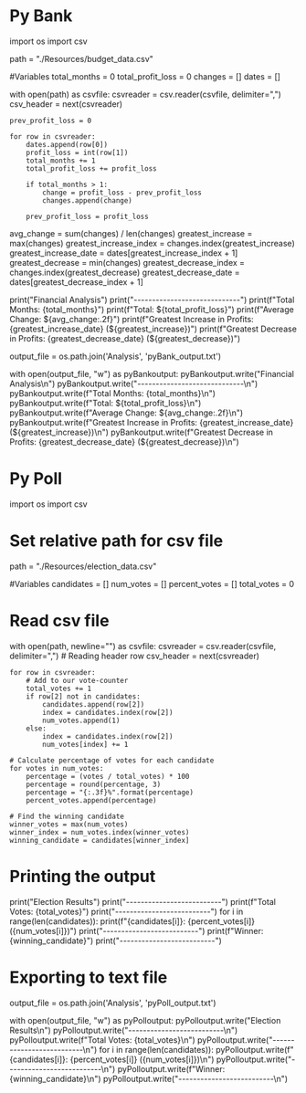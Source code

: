 # Py Bank 
import os
import csv

path = "./Resources/budget_data.csv"

#Variables
total_months = 0
total_profit_loss = 0
changes = []
dates = []

with open(path) as csvfile:
    csvreader = csv.reader(csvfile, delimiter=",")
    csv_header = next(csvreader)

    prev_profit_loss = 0

    for row in csvreader:
        dates.append(row[0])
        profit_loss = int(row[1])
        total_months += 1
        total_profit_loss += profit_loss

        if total_months > 1:
            change = profit_loss - prev_profit_loss
            changes.append(change)

        prev_profit_loss = profit_loss

avg_change = sum(changes) / len(changes)
greatest_increase = max(changes)
greatest_increase_index = changes.index(greatest_increase)
greatest_increase_date = dates[greatest_increase_index + 1]
greatest_decrease = min(changes)
greatest_decrease_index = changes.index(greatest_decrease)
greatest_decrease_date = dates[greatest_decrease_index + 1]

print("Financial Analysis")
print("-----------------------------")
print(f"Total Months: {total_months}")
print(f"Total: ${total_profit_loss}")
print(f"Average Change: ${avg_change:.2f}")
print(f"Greatest Increase in Profits: {greatest_increase_date} (${greatest_increase})")
print(f"Greatest Decrease in Profits: {greatest_decrease_date} (${greatest_decrease})")

output_file = os.path.join('Analysis', 'pyBank_output.txt')

with open(output_file, "w") as pyBankoutput:
    pyBankoutput.write("Financial Analysis\n")
    pyBankoutput.write("-----------------------------\n")
    pyBankoutput.write(f"Total Months: {total_months}\n")
    pyBankoutput.write(f"Total: ${total_profit_loss}\n")
    pyBankoutput.write(f"Average Change: ${avg_change:.2f}\n")
    pyBankoutput.write(f"Greatest Increase in Profits: {greatest_increase_date} (${greatest_increase})\n")
    pyBankoutput.write(f"Greatest Decrease in Profits: {greatest_decrease_date} (${greatest_decrease})\n")



# Py Poll
import os
import csv

# Set relative path for csv file
path = "./Resources/election_data.csv"

#Variables
candidates = []
num_votes = []
percent_votes = []
total_votes = 0

# Read csv file
with open(path, newline="") as csvfile:
    csvreader = csv.reader(csvfile, delimiter=",")
    # Reading header row
    csv_header = next(csvreader)

    for row in csvreader:
        # Add to our vote-counter
        total_votes += 1
        if row[2] not in candidates:
            candidates.append(row[2])
            index = candidates.index(row[2])
            num_votes.append(1)
        else:
            index = candidates.index(row[2])
            num_votes[index] += 1

    # Calculate percentage of votes for each candidate
    for votes in num_votes:
        percentage = (votes / total_votes) * 100
        percentage = round(percentage, 3)
        percentage = "{:.3f}%".format(percentage)
        percent_votes.append(percentage)

    # Find the winning candidate
    winner_votes = max(num_votes)
    winner_index = num_votes.index(winner_votes)
    winning_candidate = candidates[winner_index]

# Printing the output
print("Election Results")
print("--------------------------")
print(f"Total Votes: {total_votes}")
print("--------------------------")
for i in range(len(candidates)):
    print(f"{candidates[i]}: {percent_votes[i]} ({num_votes[i]})")
print("--------------------------")
print(f"Winner: {winning_candidate}")
print("--------------------------")

# Exporting to text file
output_file = os.path.join('Analysis', 'pyPoll_output.txt')

with open(output_file, "w") as pyPolloutput:
    pyPolloutput.write("Election Results\n")
    pyPolloutput.write("--------------------------\n")
    pyPolloutput.write(f"Total Votes: {total_votes}\n")
    pyPolloutput.write("--------------------------\n")
    for i in range(len(candidates)):
        pyPolloutput.write(f"{candidates[i]}: {percent_votes[i]} ({num_votes[i]})\n")
    pyPolloutput.write("--------------------------\n")
    pyPolloutput.write(f"Winner: {winning_candidate}\n")
    pyPolloutput.write("--------------------------\n")

